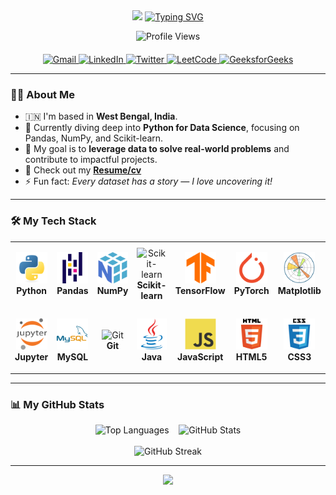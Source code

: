 <div align="center">
  <!-- Professional Banner -->
  <img src="https://capsule-render.vercel.app/api?type=waving&color=0:0f2027,50:2c5364,100:4b6cb7&height=180&section=header&text=Sayan%20Adhikary&fontSize=65&fontAlign=50&fontColor=ffffff&fontAlignY=35&animation=fadeIn&desc=Data%20Science%20%7C%20Machine%20Learning%20%7C%20Python&descAlign=50&descAlignY=60" />

  <!-- Typing Animation -->
  <a href="https://git.io/typing-svg">
    <img src="https://readme-typing-svg.herokuapp.com?font=Fira+Code&size=24&pause=1000&color=4B6CB7&center=true&vCenter=true&width=500&lines=Data+Science+Enthusiast;Machine+Learning+Explorer;Python+Developer;Transforming+Data+into+Insights" alt="Typing SVG" />
  </a>

  <!-- Profile Views -->
  <p>
    <img src="https://komarev.com/ghpvc/?username=sayan-adhikary&label=Profile%20Views&color=4b6cb7&style=flat-square" alt="Profile Views" />
  </p>
</div>

<div align="center" style="margin-top: 20px;"> 
  <a href="mailto:papu9679429830@gmail.com">
    <img src="https://img.shields.io/badge/Gmail-D14836?style=for-the-badge&logo=gmail&logoColor=black" alt="Gmail"/>
  </a>
  <a href="https://www.linkedin.com/in/sayan-adhikary-papu/" target="_blank">
    <img src="https://img.shields.io/badge/LinkedIn-0A66C2?style=for-the-badge&logo=linkedin&logoColor=white" alt="LinkedIn"/>
  </a>
  <a href="https://x.com/SayanAd9679" target="_blank">
    <img src="https://img.shields.io/badge/X-000000?style=for-the-badge&logo=x&logoColor=white" alt="Twitter"/>
  </a>
  <a href="https://leetcode.com/u/papu9679/" target="_blank">
    <img src="https://img.shields.io/badge/LeetCode-FFA116?style=for-the-badge&logo=leetcode&logoColor=black" alt="LeetCode"/>
  </a>
  <a href="https://www.geeksforgeeks.org/user/papu9679429830/" target="_blank">
    <img src="https://img.shields.io/badge/GeeksforGeeks-2F8D46?style=for-the-badge&logo=geeksforgeeks&logoColor=black" alt="GeeksforGeeks"/>
  </a>
</div>

---

### 👨‍💻 About Me

- 🇮🇳 I'm based in **West Bengal, India**.  
- 🌱 Currently diving deep into **Python for Data Science**, focusing on Pandas, NumPy, and Scikit-learn.  
- 🎯 My goal is to **leverage data to solve real-world problems** and contribute to impactful projects.  
- 📄 Check out my [**Resume**](https://drive.google.com/file/d/1HvYY7XAPd-1IPegGNVH2UsUSiiyjjcPh/view?usp=sharing)[**/cv**](https://sayan-adhikary.github.io/CV/)
- ⚡ Fun fact: *Every dataset has a story — I love uncovering it!*  

---

### 🛠️ My Tech Stack  

<div align="center">

<table>
  <tr>
    <td align="center" width="120" height="100">
      <img src="https://raw.githubusercontent.com/devicons/devicon/master/icons/python/python-original.svg" width="50" height="50" alt="Python" /><br><b>Python</b>
    </td>
    <td align="center" width="120" height="100">
      <img src="https://raw.githubusercontent.com/devicons/devicon/master/icons/pandas/pandas-original.svg" width="50" height="50" alt="Pandas" /><br><b>Pandas</b>
    </td>
    <td align="center" width="120" height="100">
      <img src="https://raw.githubusercontent.com/devicons/devicon/master/icons/numpy/numpy-original.svg" width="50" height="50" alt="NumPy" /><br><b>NumPy</b>
    </td>
    <td align="center" width="120" height="100">
      <img src="https://upload.wikimedia.org/wikipedia/commons/0/05/Scikit_learn_logo_small.svg" width="50" height="50" alt="Scikit-learn" /><br><b>Scikit-learn</b>
    </td>
    <td align="center" width="120" height="100">
      <img src="https://raw.githubusercontent.com/devicons/devicon/master/icons/tensorflow/tensorflow-original.svg" width="50" height="50" alt="TensorFlow" /><br><b>TensorFlow</b>
    </td>
    <td align="center" width="120" height="100">
      <img src="https://raw.githubusercontent.com/devicons/devicon/master/icons/pytorch/pytorch-original.svg" width="50" height="50" alt="PyTorch" /><br><b>PyTorch</b>
    </td>
    <td align="center" width="120" height="100">
      <img src="https://raw.githubusercontent.com/devicons/devicon/master/icons/matplotlib/matplotlib-original.svg" width="50" height="50" alt="Matplotlib" /><br><b>Matplotlib</b>
    </td>
    <td align="center" width="120" height="100">
      <img src="https://seaborn.pydata.org/_static/logo-mark-lightbg.svg" width="50" height="50" alt="Seaborn" /><br><b>Seaborn</b>
    </td>
  </tr>
  <tr>
    <td align="center" width="120" height="100">
      <img src="https://raw.githubusercontent.com/devicons/devicon/master/icons/jupyter/jupyter-original-wordmark.svg" width="50" height="50" alt="Jupyter" /><br><b>Jupyter</b>
    </td>
    <td align="center" width="120" height="100">
      <img src="https://raw.githubusercontent.com/devicons/devicon/master/icons/mysql/mysql-original-wordmark.svg" width="50" height="50" alt="MySQL" /><br><b>MySQL</b>
    </td>
    <td align="center" width="120" height="100">
      <img src="https://www.vectorlogo.zone/logos/git-scm/git-scm-icon.svg" width="50" height="50" alt="Git" /><br><b>Git</b>
    </td>
    <td align="center" width="120" height="100">
      <img src="https://raw.githubusercontent.com/devicons/devicon/master/icons/java/java-original.svg" width="50" height="50" alt="Java" /><br><b>Java</b>
    </td>
    <td align="center" width="120" height="100">
      <img src="https://raw.githubusercontent.com/devicons/devicon/master/icons/javascript/javascript-original.svg" width="50" height="50" alt="JavaScript" /><br><b>JavaScript</b>
    </td>
    <td align="center" width="120" height="100">
      <img src="https://raw.githubusercontent.com/devicons/devicon/master/icons/html5/html5-original-wordmark.svg" width="50" height="50" alt="HTML5" /><br><b>HTML5</b>
    </td>
    <td align="center" width="120" height="100">
      <img src="https://raw.githubusercontent.com/devicons/devicon/master/icons/css3/css3-original-wordmark.svg" width="50" height="50" alt="CSS3" /><br><b>CSS3</b>
    </td>
    <td align="center" width="120" height="100">
      <img src="https://raw.githubusercontent.com/devicons/devicon/master/icons/nodejs/nodejs-original-wordmark.svg" width="50" height="50" alt="Node.js" /><br><b>Node.js</b>
    </td>
  </tr>
</table>

</div>

---

### 📊 My GitHub Stats  

<div align="center">
  <img src="https://github-readme-stats.vercel.app/api/top-langs/?username=sayan-adhikary&layout=compact&theme=radical&hide_border=true&bg_color=0f2027&title_color=4b6cb7&text_color=ffffff" alt="Top Languages" />
  &nbsp;&nbsp;
  <img src="https://github-readme-stats.vercel.app/api?username=sayan-adhikary&show_icons=true&theme=radical&hide_border=true&bg_color=0f2027&title_color=4b6cb7&icon_color=4b6cb7&text_color=ffffff&count_private=true" alt="GitHub Stats" />
  <br/><br/>
  <img src="https://github-readme-streak-stats.herokuapp.com/?user=sayan-adhikary&theme=radical&hide_border=true&background=0f2027&ring=4b6cb7&fire=ffffff&currStreakLabel=4b6cb7&sideLabels=ffffff&dates=aaaaaa" alt="GitHub Streak" />
</div>

---

<div align="center">
  <img src="https://capsule-render.vercel.app/api?type=waving&color=0:4b6cb7,50:2c5364,100:0f2027&height=100&section=footer"/>
</div>
